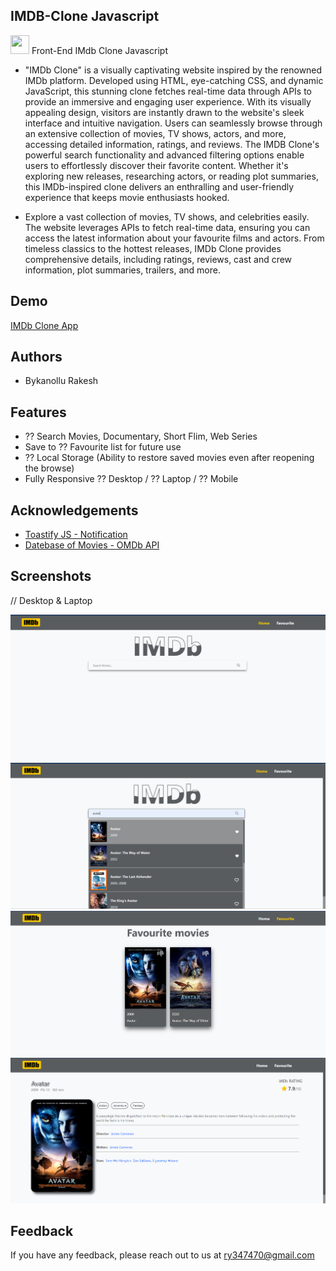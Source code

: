 ## IMDB-Clone Javascript

<img margin-top="40px" width="30px" height="30px" src="https://cdn-icons-png.flaticon.com/512/5977/5977585.png"/> Front-End IMdb Clone Javascript

- "IMDb Clone" is a visually captivating website inspired by the renowned IMDb platform. Developed using HTML, eye-catching CSS, and        dynamic JavaScript, this stunning clone fetches real-time data through APIs to provide an immersive and engaging user experience. With its   visually appealing design, visitors are instantly drawn to the website's sleek interface and intuitive navigation. Users can seamlessly browse through an extensive collection of movies, TV shows, actors, and more, accessing detailed information, ratings, and reviews. The IMDB Clone's powerful search functionality and advanced filtering options enable users to effortlessly discover their favorite content. Whether it's exploring new releases, researching actors, or reading plot summaries, this IMDb-inspired clone delivers an enthralling and user-friendly experience that keeps movie enthusiasts hooked.

- Explore a vast collection of movies, TV shows, and celebrities easily. The website leverages APIs to fetch real-time data, ensuring you  can access the latest information about your favourite films and actors. From timeless classics to the hottest releases, IMDb Clone provides comprehensive details, including ratings, reviews, cast and crew information, plot summaries, trailers, and more.

## Demo
[IMDb Clone App](https://654b85b89e0060169c3a5772--sunny-trifle-ea3b5f.netlify.app/)

## Authors
- Bykanollu Rakesh


## Features
- ?? Search Movies, Documentary, Short Flim, Web Series
- Save to ?? Favourite list for future use
- ?? Local Storage (Ability to restore saved movies even after reopening the browse)
- Fully Responsive ?? Desktop / ?? Laptop / ?? Mobile

## Acknowledgements
 - [Toastify JS - Notification](https://apvarun.github.io/toastify-js/)
 - [Datebase of Movies - OMDb API](https://www.omdbapi.com/)


## Screenshots

// Desktop & Laptop

![image](https://raw.githubusercontent.com/Rocky9989/IMdb-Clone/master/ScreenShots/Screenshot%202023-11-08%20174015.png)
![image](https://raw.githubusercontent.com/Rocky9989/IMdb-Clone/master/ScreenShots/Screenshot%202023-11-08%20174032.png)
![image](https://raw.githubusercontent.com/Rocky9989/IMdb-Clone/master/ScreenShots/Screenshot%202023-11-08%20174057.png)
![image](https://raw.githubusercontent.com/Rocky9989/IMdb-Clone/master/ScreenShots/Screenshot%202023-11-08%20174112.png)


## Feedback

If you have any feedback, please reach out to us at ry347470@gmail.com
